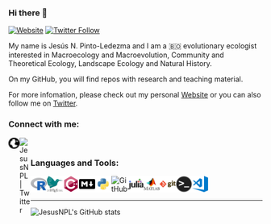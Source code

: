 ### Hi there 👋 

[![Website](https://img.shields.io/website?label=jesusnpl.github.io&style=for-the-badge&url=https%3A%2F%2Fjesusnpl.github.io)](https://jesusnpl.github.io)
[![Twitter Follow](https://img.shields.io/twitter/follow/JesusNPL?color=1DA1F2&logo=twitter&style=for-the-badge)](https://twitter.com/intent/follow?original_referer=https%3A%2F%2Fgithub.com%2FJesusNPL&screen_name=JesusNPL)

My name is Jesús N. Pinto-Ledezma and I am a 🇧🇴 evolutionary ecologist interested in Macroecology and Macroevolution, Community and Theoretical Ecology, Landscape Ecology and Natural History. 

On my GitHub, you will find repos with research and teaching material.

For more infomation, please check out my personal [Website](website) or you can also follow me on [Twitter](twitter).

### Connect with me:

[<img align="left" alt="jesusnpl.github.io" width="22px" src="https://raw.githubusercontent.com/iconic/open-iconic/master/svg/globe.svg" />][website]
[<img align="left" alt="JesusNPL | Twitter" width="22px" src="https://cdn.jsdelivr.net/npm/simple-icons@v3/icons/twitter.svg" />][twitter]

<br />

### Languages and Tools:

<img align="left" alt="R" height="32" width="32" src="https://raw.githubusercontent.com/github/explore/80688e429a7d4ef2fca1e82350fe8e3517d3494d/topics/r/r.png" />
<img align="left" alt="LaTeX" height="32" width="32" src="https://raw.githubusercontent.com/github/explore/80688e429a7d4ef2fca1e82350fe8e3517d3494d/topics/latex/latex.png" />
<img align="left" alt="C++" height="32" width="32" src="https://raw.githubusercontent.com/devicons/devicon/master/icons/cplusplus/cplusplus-original.svg" />
<img align="left" alt="MarkDown" height="32" width="32px" src="https://raw.githubusercontent.com/github/explore/80688e429a7d4ef2fca1e82350fe8e3517d3494d/topics/markdown/markdown.png" />
<img align="left" alt="Python" height="32" width="32px" src="https://raw.githubusercontent.com/github/explore/80688e429a7d4ef2fca1e82350fe8e3517d3494d/topics/python/python.png" />
<img align="left" alt="GitHub" height="32" width="32px" src="https://cdn.jsdelivr.net/npm/simple-icons@3.0.1/icons/github.svg" />
<img align="left" alt="Julia" height="32" width="32px" src="https://raw.githubusercontent.com/github/explore/49e13f12be05e7e3f3616bb7a5030d70b259f320/topics/julia/julia.png" />
<img align="left" alt="MatLab" height="32" width="32px" src="https://raw.githubusercontent.com/github/explore/80688e429a7d4ef2fca1e82350fe8e3517d3494d/topics/matlab/matlab.png" />
<img align="left" alt="Git" height="32" width="32px" src="https://raw.githubusercontent.com/github/explore/80688e429a7d4ef2fca1e82350fe8e3517d3494d/topics/git/git.png" />
<img align="left" alt="Terminal" height="32" width="32px" src="https://raw.githubusercontent.com/github/explore/80688e429a7d4ef2fca1e82350fe8e3517d3494d/topics/terminal/terminal.png" /> 
<img align="left" alt="Visual Studio Code" height="32" width="32px" src="https://raw.githubusercontent.com/github/explore/80688e429a7d4ef2fca1e82350fe8e3517d3494d/topics/visual-studio-code/visual-studio-code.png" />

<br />
<br />

---
![JesusNPL's GitHub stats](https://github-readme-stats.vercel.app/api?username=jesusNPL&theme=dark&show_icons=true)

 </details>

[website]: https://jesusnpl.github.io
[twitter]: https://twitter.com/JesusNPL

<!--
**jesusNPL/jesusNPL** is a ✨ _special_ ✨ repository because its `README.md` (this file) appears on your GitHub profile.

Here are some ideas to get you started:

- 🔭 I’m currently working on ...
- 🌱 I’m currently learning ...
- 👯 I’m looking to collaborate on ...
- 🤔 I’m looking for help with ...
- 💬 Ask me about ...
- 📫 How to reach me: ...
- 😄 Pronouns: ...
- ⚡ Fun fact: ...
-->

